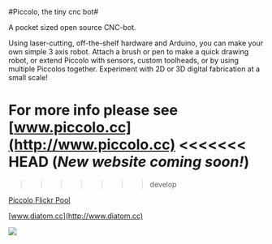 #Piccolo, the tiny cnc bot#

A pocket sized open source CNC-bot.

Using laser-cutting, off-the-shelf hardware and Arduino, you can make your own simple 3 axis robot. Attach a brush or pen to make a quick drawing robot, or extend Piccolo with sensors, custom toolheads, or by using multiple Piccolos together. Experiment with 2D or 3D digital fabrication at a small scale!

For more info please see [www.piccolo.cc](http://www.piccolo.cc)
<<<<<<< HEAD
(_New website coming soon!_)
=======
>>>>>>> develop

[Piccolo Flickr Pool](http://www.flickr.com/groups/1929303@N21/)

[www.diatom.cc](http://www.diatom.cc)

![](http://farm4.staticflickr.com/3773/11290461646_33cc42280b_c.jpg)
